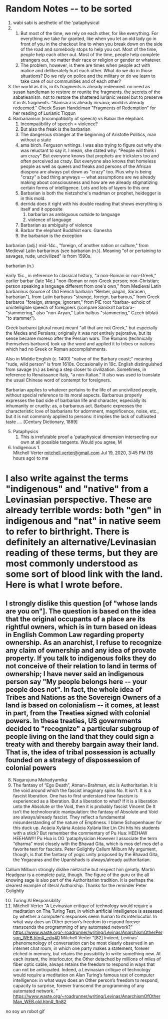 # Random Notes -- to be sorted 

1. wabi sabi is aesthetic of the 'pataphysical
2. 
   1. But most of the time, we rely on each other, for like everything. For everything we take for granted, like when you let an old lady go in front of you in the checkout line to when you break down on the side of the road and somebody stops to help you out. Most of the time, people help each other out. Most of the time, people help complete strangers out, no matter their race or religion or gender or whatever.
   2. The problem, however, is there are times when people act with malice and deliberately hurt each other. What do we do in those situations? Do we rely on police and the military or do we learn to take care of our communities and of each other?
3. the world as it is, in its fragments is already redeemed.  no need as susan handleman to restore or reunite the fragments.  the secrets of the sabatieanism.  not to restore the shattered lurianic vessel but to preserve it in its fragments.  "Samsara is already nirvana; world is already redeemed."  Check Susan Handelman "Fragments of Redemption" for her reading of Lurianic Tiqqun
4. Barbarianism (incompatibility of speech) vs Babar the elephant.
   1. Incompatibility of speech = violence?
   2. But also the freak is the barbarian
   3. The dangerous stranger at the beginning of Aristotle Politics, man without a state
   4.  ama birch.  Ferguson writings.  I was also trying to figure out why she was reluctant to say it. I mean, she stated why: "People will think i am crazy"  But everyone knows that prophets are tricksters too and often perceived as crazy. But everyone also knows that homeless people as well as queers and freaks and persons of the African diaspora are always put down as "crazy" too. Plus why is being "crazy" a bad thing anyways -- what assumptions are we already making about consciousness and how are we already stigmatizing certain forms of intelligence. Lots and lots of layers to this one
   5.  Barbarian is both the nietzshche's madman or prophet, heidegger is in this mold.  
   6.  derrida does it right with his double reading that shows everything is itself and it opposite
       1.  barbarian as ambiguous outside to language
       2.  violence of language
   7.  Barbarian as ambiguity of violence
   8. Barbar the elephant  Buddhist ears.  Ganesha
   9.  the barbarian is the exception


barbarian (adj.)
mid-14c., "foreign, of another nation or culture," from Medieval Latin barbarinus (see barbarian (n.)). Meaning "of or pertaining to savages, rude, uncivilized" is from 1590s.

barbarian (n.)

early 15c., in reference to classical history, "a non-Roman or non-Greek," earlier barbar (late 14c.) "non-Roman or non-Greek person; non-Christian; person speaking a language different from one's own," from Medieval Latin barbarinus (source of Old French barbarin "Berber, pagan, Saracen, barbarian"), from Latin barbarus "strange, foreign, barbarous," from Greek barbaros "foreign, strange; ignorant," from PIE root *barbar- echoic of unintelligible speech of foreigners (compare Sanskrit barbara- "stammering," also "non-Aryan," Latin balbus "stammering," Czech blblati "to stammer").

Greek barbaroi (plural noun) meant "all that are not Greek," but especially the Medes and Persians; originally it was not entirely pejorative, but its sense became moreso after the Persian wars. The Romans (technically themselves barbaroi) took up the word and applied it to tribes or nations which had no Greek or Roman accomplishments.

Also in Middle English (c. 1400) "native of the Barbary coast;" meaning "rude, wild person" is from 1610s. Occasionally in 19c. English distinguished from savage (n.) as being a step closer to civilization. Sometimes, in reference to Renaissance Italy, "a non-Italian." It also was used to translate the usual Chinese word of contempt for foreigners.

Barbarian applies to whatever pertains to the life of an uncivilized people, without special reference to its moral aspects. Barbarous properly expresses the bad side of barbarian life and character, especially its inhumanity or cruelty: as, a barbarous act. Barbaric expresses the characteristic love of barbarians for adornment, magnificence, noise, etc., but it is not commonly applied to persons: it implies the lack of cultivated taste .... [Century Dictionary, 1889]



5.  Pataphysics 
    1.  This is irrefutable proof a 'pataphysical dimension intersecting our own at all possible tangents. Would you agree, M
6.  Indigenous
    1.  
Mitchell Verter <mitchell.verter@gmail.com>
Jul 19, 2020, 3:45 PM (18 hours ago)
to me

I  also write against the terms "indigenous" and "native" from a Levinasian perspective.
These are already terrible words: both "gen" in indigenous and "nat" in native seem to refer to birthright. There is definitely an alternative/Levinasian reading of these terms, but they are most commonly understood as some sort of blood link with the land.
Here is what I wrote before.
====
I strongly dislike this question [of "whose lands are you on"]. The question is based on the idea that the original occupants of a place are its rightful owners, which is in turn based on ideas in English Common Law regarding property ownership. As an anarchist, I refuse to recognize any claim of ownership and any idea of provate property.
If you talk to indigenous folks they do not conceive of their relation to land in terms of ownership; I have never said an indigenous person say "My people belongs here -- your people does not".
In fact, the whole idea of Tribes and Nations as the Sovereign Owners of a land is based on colonialism -- it comes, at least in part, from the Treaties signed with colonial powers. In these treaties, US governments decided to "recognize" a particular subgroup of people living on the land that they could sign a treaty with and thereby bargain away their land.
That is, the idea of tribal possession is actually founded on a strategy of dispossession of colonial powers
-----


8.  Nagarujuna Mahadyamika
9.  The fantasy of “Ego Death”, Atman=Brahman, etc is Authoritarian. It is the void around which the fascist imaginary spins
No. It isn’t. It is a fascist liberation. One has to first understand how fascism is experienced as a liberation. But a liberation to what? If it is a liberation unto the Absolute or the Void, then it is probably fascist Vincent De
It isn’t the technolocratic manipulation: the fantasy of Absolute and Void are always/already fascist. They reflect a fundamental misunderstanding of the nature of Emptiness. I blame Schopenhauer for this duck up. Acácia Xylária
Acácia Xylária like Lin Chi hits his students with a stick? But remember the commentary of Pu Hua: HEEHAW HEEHAW!!!
Pu Hua is OG 'pataphysician
However I associate the term “dharma” most closely with the Bhavad Gita, which is mos def mos def a favorite text for fascists. Peter Golightly
Callum Milburn My argument, though, is that the fantasy of yogic unity proposed by the Bhavad Gita, the Yogacaras and the Upanishads is always/already authoritarian.

Callum Milburn strongly dislike nietzsche but respect him greatly. Martin Headgear is a complete putz, though.
The figure of the guru or the all knowing sage is also part of the Authoritarian tradition. It is perhaps the clearest example of literal Authorship. Thanks for the reminder Peter Golightly



10.  Turing AI Responsiblity
11.  Mitchell Verter
"A Levinasian critique of technology would require a meditation on The Turing Test, in which artificial intelligence is assessed by whether a computer’s responses seem human to its interlocutor. In what way does an Other person’s freedom to respond forever transcends the programming of any automated network?"
https://www.waste.org/~roadrunner/writing/Levinas/AnarchismOtherPerson_WEB.htm#_edn40
Mitchell Verter
"[82] Indeed, Levinas’ phenomenology of conversation can be most clearly observed in an internet chat room, in which one party makes a statement, forever etched in memory, but retains the possibility to write something new. At each instant, the interlocutor, the Other detached by millions of miles of fiber optic cable, always retains the freedom to respond in ways that can not be anticipated. Indeed, a Levinasian critique of technology would require a meditation on Alan Turing’s famous test of computer intelligence: in what ways does an Other person’s freedom to respond, capacity to surprise, forever transcend the programming of any automated network.
"
https://www.waste.org/~roadrunner/writing/Levinas/AnarchismOfOtherMan_WEB.old.htm#_ftn82

no soy un robot gif
